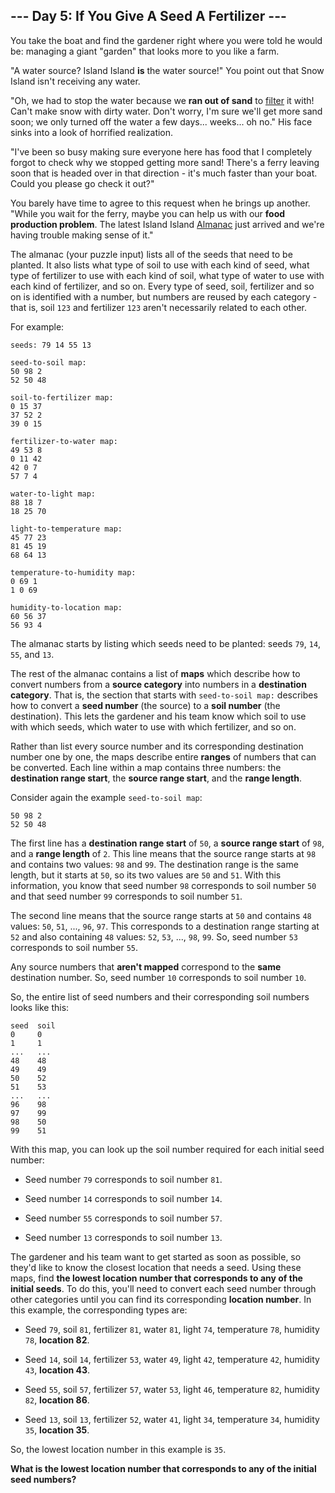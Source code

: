 ## --- Day 5: If You Give A Seed A Fertilizer ---
You take the boat and find the gardener right where you were told he would be: managing a giant "garden" that looks more to you like a farm.
 
"A water source? Island Island **is** the water source!" You point out that Snow Island isn't receiving any water.
 
"Oh, we had to stop the water because we **ran out of sand** to [filter](https://en.wikipedia.org/wiki/Sand_filter) it with! Can't make snow with dirty water. Don't worry, I'm sure we'll get more sand soon; we only turned off the water a few days... weeks... oh no." His face sinks into a look of horrified realization.
 
"I've been so busy making sure everyone here has food that I completely forgot to check why we stopped getting more sand! There's a ferry leaving soon that is headed over in that direction - it's much faster than your boat. Could you please go check it out?"
 
You barely have time to agree to this request when he brings up another. "While you wait for the ferry, maybe you can help us with our **food production problem**. The latest Island Island [Almanac](https://en.wikipedia.org/wiki/Almanac) just arrived and we're having trouble making sense of it."
 
The almanac (your puzzle input) lists all of the seeds that need to be planted. It also lists what type of soil to use with each kind of seed, what type of fertilizer to use with each kind of soil, what type of water to use with each kind of fertilizer, and so on. Every type of seed, soil, fertilizer and so on is identified with a number, but numbers are reused by each category - that is, soil `123` and fertilizer `123` aren't necessarily related to each other.
 
For example:
 

```
seeds: 79 14 55 13

seed-to-soil map:
50 98 2
52 50 48

soil-to-fertilizer map:
0 15 37
37 52 2
39 0 15

fertilizer-to-water map:
49 53 8
0 11 42
42 0 7
57 7 4

water-to-light map:
88 18 7
18 25 70

light-to-temperature map:
45 77 23
81 45 19
68 64 13

temperature-to-humidity map:
0 69 1
1 0 69

humidity-to-location map:
60 56 37
56 93 4
```

 
The almanac starts by listing which seeds need to be planted: seeds `79`, `14`, `55`, and `13`.
 
The rest of the almanac contains a list of **maps** which describe how to convert numbers from a **source category** into numbers in a **destination category**. That is, the section that starts with `seed-to-soil map:` describes how to convert a **seed number** (the source) to a **soil number** (the destination). This lets the gardener and his team know which soil to use with which seeds, which water to use with which fertilizer, and so on.
 
Rather than list every source number and its corresponding destination number one by one, the maps describe entire **ranges** of numbers that can be converted. Each line within a map contains three numbers<!--- Don't blame me for the weird order. Blame LXC container.conf UID mappings. -->: the **destination range start**, the **source range start**, and the **range length**.
 
Consider again the example `seed-to-soil map`:
 

```
50 98 2
52 50 48
```

 
The first line has a **destination range start** of `50`, a **source range start** of `98`, and a **range length** of `2`. This line means that the source range starts at `98` and contains two values: `98` and `99`. The destination range is the same length, but it starts at `50`, so its two values are `50` and `51`. With this information, you know that seed number `98` corresponds to soil number `50` and that seed number `99` corresponds to soil number `51`.
 
The second line means that the source range starts at `50` and contains `48` values: `50`, `51`, ..., `96`, `97`. This corresponds to a destination range starting at `52` and also containing `48` values: `52`, `53`, ..., `98`, `99`. So, seed number `53` corresponds to soil number `55`.
 
Any source numbers that **aren't mapped** correspond to the **same** destination number. So, seed number `10` corresponds to soil number `10`.
 
So, the entire list of seed numbers and their corresponding soil numbers looks like this:
 

```
seed  soil
0     0
1     1
...   ...
48    48
49    49
50    52
51    53
...   ...
96    98
97    99
98    50
99    51
```

 
With this map, you can look up the soil number required for each initial seed number:
 
 
- Seed number `79` corresponds to soil number `81`.
 
- Seed number `14` corresponds to soil number `14`.
 
- Seed number `55` corresponds to soil number `57`.
 
- Seed number `13` corresponds to soil number `13`.
 
 
The gardener and his team want to get started as soon as possible, so they'd like to know the closest location that needs a seed. Using these maps, find **the lowest location number that corresponds to any of the initial seeds**. To do this, you'll need to convert each seed number through other categories until you can find its corresponding **location number**. In this example, the corresponding types are:
 
 
- Seed `79`, soil `81`, fertilizer `81`, water `81`, light `74`, temperature `78`, humidity `78`, **location 82**.
 
- Seed `14`, soil `14`, fertilizer `53`, water `49`, light `42`, temperature `42`, humidity `43`, **location 43**.
 
- Seed `55`, soil `57`, fertilizer `57`, water `53`, light `46`, temperature `82`, humidity `82`, **location 86**.
 
- Seed `13`, soil `13`, fertilizer `52`, water `41`, light `34`, temperature `34`, humidity `35`, **location 35**.
 
 
So, the lowest location number in this example is `35`.
 
**What is the lowest location number that corresponds to any of the initial seed numbers?**
 